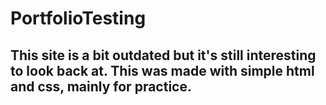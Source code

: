 # PortfolioTesting
## This site is a bit outdated but it's still interesting to look back at. This was made with simple html and css, mainly for practice.
